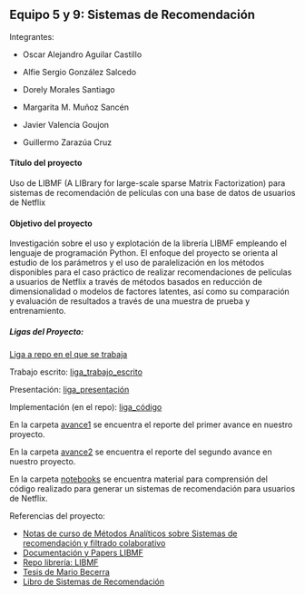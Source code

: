 ## Equipo 5 y 9: Sistemas de Recomendación

Integrantes:

* Oscar Alejandro Aguilar Castillo

* Alfie Sergio González Salcedo

* Dorely Morales Santiago

* Margarita M. Muñoz Sancén

* Javier Valencia Goujon

* Guillermo Zarazúa Cruz

#### Título del proyecto
Uso de LIBMF (A LIBrary for large-scale sparse Matrix Factorization) para sistemas de recomendación de películas con una base de datos de usuarios de Netflix

#### Objetivo del proyecto
Investigación sobre el uso y explotación de la librería LIBMF empleando el lenguaje de programación Python. El enfoque del proyecto se orienta al estudio de los parámetros y el uso de paralelización en los métodos disponibles para el caso práctico de realizar recomendaciones de películas a usuarios de Netflix a través de métodos basados en reducción de dimensionalidad o modelos de factores latentes, así como su comparación y evaluación de resultados a través de una muestra de prueba y entrenamiento.

##### Ligas del Proyecto:

[Liga a repo en el que se trabaja](https://github.com/DorelyMS/proyecto-final-equipo5-mno-2020-1)

Trabajo escrito: [liga_trabajo_escrito](https://www.overleaf.com/read/ffbjdrrxtmdm)

Presentación: [liga_presentación](https://github.com/DorelyMS/proyecto-final-equipo5-mno-2020-1/tree/master/Resultados)

Implementación (en el repo): [liga_código](https://github.com/DorelyMS/proyecto-final-equipo5-mno-2020-1/tree/master/Implementation) 

En la carpeta [avance1](https://github.com/ITAM-DS/analisis-numerico-computo-cientifico/tree/mno-2020-1/proyecto_final/proyectos/equipos/equipo_5_y_9/avance1) se encuentra el reporte del primer avance en nuestro proyecto.

En la carpeta [avance2](https://github.com/ITAM-DS/analisis-numerico-computo-cientifico/tree/mno-2020-1/proyecto_final/proyectos/equipos/equipo_5_y_9/avance2) se encuentra el reporte del segundo avance en nuestro proyecto.

En la carpeta [notebooks](https://github.com/ITAM-DS/analisis-numerico-computo-cientifico/tree/mno-2020-1/proyecto_final/proyectos/equipos/equipo_5_y_9/notebooks) se encuentra material para comprensión del código realizado para generar un sistemas de recomendación para usuarios de Netflix.

Referencias del proyecto:

* [Notas de curso de Métodos Analíticos sobre Sistemas de recomendación y filtrado colaborativo](https://heuristic-bhabha-ae33da.netlify.app/sistemas-de-recomendaci%C3%B3n-y-filtrado-colaborativo.html)
* [Documentación y Papers LIBMF](https://www.csie.ntu.edu.tw/~cjlin/libmf/)
* [Repo librería: LIBMF](https://github.com/cjlin1/libmf)
* [Tesis de Mario Becerra](https://mariobecerra.github.io/files/school_projects/tesis_lma.pdf)
* [Libro de Sistemas de Recomendación](https://rd.springer.com/book/10.1007%2F978-3-319-29659-3)
